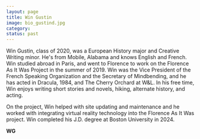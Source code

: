 ```yaml
---
layout: page
title: Win Gustin
image: bio_gustind.jpg
category:
status: past
---
```


Win Gustin, class of 2020, was a European History major and Creative Writing minor. He's from Mobile, Alabama and knows English and French. Win studied abroad in Paris, and went to Florence to work on the Florence As It Was Project in the summer of 2019. Win was the Vice President of the French Speaking Organization and the Secretary of Mindbending, and he has acted in Dracula, 1984, and The Cherry Orchard at W&L. In his free time, Win enjoys writing short stories and novels, hiking, alternate history, and acting.

On the project, Win helped with site updating and maintenance and he worked with integrating virtual reality technology into the Florence As It Was project. Win completed his J.D. degree at Boston University in 2024.

__WG__
